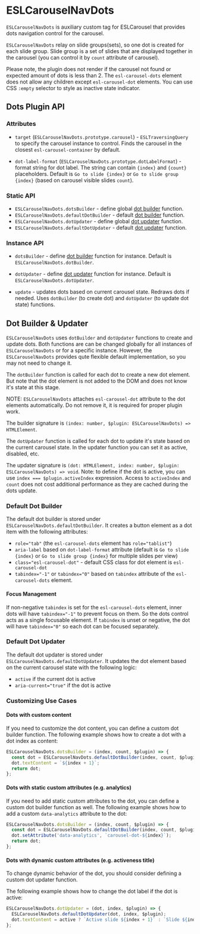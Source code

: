 # ESLCarouselNavDots

`ESLCarouselNavDots` is auxiliary custom tag for ESLCarousel that provides dots navigation control for the carousel. 

`ESLCarouselNavDots` relay on slide groups(sets), so one dot is created for each slide group. 
Slide group is a set of slides that are displayed together in the carousel (you can control it by `count` attribute of carousel).

Please note, the plugin does not render if the carousel not found or expected amount of dots is less than 2.
The `esl-carousel-dots` element does not allow any children except `esl-carousel-dot` elements.
You can use CSS `:empty` selector to style as inactive state indicator.

## Dots Plugin API

### Attributes

- `target` (`ESLCarouselNavDots.prototype.carousel`) - `ESLTraversingQuery` to specify the carousel instance to control. 
  Finds the carousel in the closest `esl-carousel-container` by default.  

- `dot-label-format` (`ESLCarouselNavDots.prototype.dotLabelFormat`) - format string for dot label. 
  The string can contain `{index}` and `{count}` placeholders. 
  Default is `Go to slide {index}` or `Go to slide group {index}` (based on carousel visible slides `count`).

  
### Static API

- `ESLCarouselNavDots.dotsBuilder` - define global [dot builder](#dot-builder--updater) function.
- `ESLCarouselNavDots.defaultDotBuilder` - default [dot builder](#dot-builder--updater) function.
- `ESLCarouselNavDots.dotUpdater` - define global [dot updater](#dot-builder--updater) function.
- `ESLCarouselNavDots.defaultDotUpdater` - default [dot updater](#dot-builder--updater) function.

### Instance API

- `dotsBuilder` - define [dot builder](#dot-builder--updater) function for instance. Default is `ESLCarouselNavDots.dotBuilder`.
- `dotUpdater` - define [dot updater](#dot-builder--updater) function for instance. Default is `ESLCarouselNavDots.dotUpdater`.

- `update` - updates dots based on current carousel state. Redraws dots if needed. 
  Uses `dotBuilder` (to create dot) and `dotUpdater` (to update dot state) functions.



## Dot Builder & Updater

`ESLCarouselNavDots` uses `dotBuilder` and `dotUpdater` functions to create and update dots.
Both functions are can be changed globally for all instances of `ESLCarouselNavDots` or for a specific instance.
However, the `ESLCarouselNavDots` provides qute flexible default implementation, so you may not need to change it.

The `dotBuilder` function is called for each dot to create a new dot element. 
But note that the dot element is not added to the DOM and does not know it's state at this stage.

NOTE: `ESLCarouselNavDots` attaches `esl-carousel-dot` attribute to the dot elements automatically. 
Do not remove it, it is required for proper plugin work.

The builder signature is `(index: number, $plugin: ESLCarouselNavDots) => HTMLElement`.

The `dotUpdater` function is called for each dot to update it's state based on the current carousel state.
In the updater function you can set it as active, disabled, etc.

The updater signature is `(dot: HTMLElement, index: number, $plugin: ESLCarouselNavDots) => void`.
Note: to define if the dot is active, you can use `index === $plugin.activeIndex` expression. 
Access to `activeIndex` and `count` does not cost additional performance as they are cached during the dots update. 

### Default Dot Builder
The default dot builder is stored under `ESLCarouselNavDots.defaultDotBuilder`.
It creates a button element as a dot item with the following attributes:
  - `role="tab"` (the `esl-carousel-dots` element has `role="tablist"`)
  - `aria-label` based on `dot-label-format` attribute (default is `Go to slide {index}` or `Go to slide group {index}` for multiple slides per view)
  - `class="esl-carousel-dot"` - default CSS class for dot element is `esl-carousel-dot`
  - `tabindex="-1"` or `tabindex="0"` based on `tabindex` attribute of the `esl-carousel-dots` element. 
  
#### Focus Management  
If non-negative `tabindex` is set for the `esl-carousel-dots` element, inner dots will have `tabindex="-1"` to prevent focus on them. So the dots control acts as a single focusable element. 
If `tabindex` is unset or negative, the dot will have `tabindex="0"` so each dot can be focused separately.

### Default Dot Updater
The default dot updater is stored under `ESLCarouselNavDots.defaultDotUpdater`.
It updates the dot element based on the current carousel state with the following logic:
  - `active` if the current dot is active
  - `aria-current="true"` if the dot is active

### Customizing Use Cases
  
#### Dots with custom content
If you need to customize the dot content, you can define a custom dot builder function.
The following example shows how to create a dot with a dot index as content:

```ts
ESLCarouselNavDots.dotsBuilder = (index, count, $plugin) => {
  const dot = ESLCarouselNavDots.defaultDotBuilder(index, count, $plugin);
  dot.textContent = `${index + 1}`;
  return dot;
};
```

#### Dots with static custom attributes (e.g. analytics)
If you need to add static custom attributes to the dot, you can define a custom dot builder function as well.
The following example shows how to add a custom `data-analytics` attribute to the dot:

```ts
ESLCarouselNavDots.dotsBuilder = (index, count, $plugin) => {
  const dot = ESLCarouselNavDots.defaultDotBuilder(index, count, $plugin);
  dot.setAttribute('data-analytics', `carousel-dot-${index}`);
  return dot;
};
```

#### Dots with dynamic custom attributes (e.g. activeness title)
To change dynamic behavior of the dot, you should consider defining a custom dot updater function.

The following example shows how to change the dot label if the dot is active:

```ts
ESLCarouselNavDots.dotUpdater = (dot, index, $plugin) => {
  ESLCarouselNavDots.defaultDotUpdater(dot, index, $plugin);
  dot.textContent = active ? `Active slide ${index + 1}` : `Slide ${index + 1}`;
};
```
